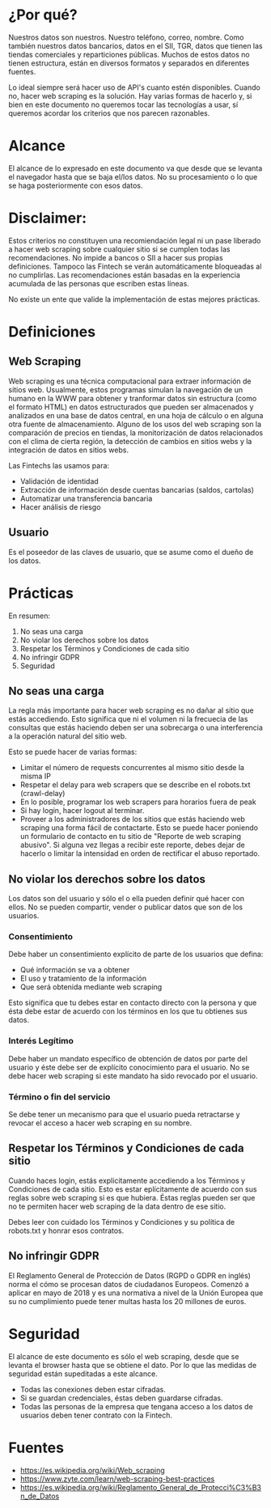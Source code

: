 # ¿Por qué?
Nuestros datos son nuestros. Nuestro teléfono, correo, nombre. Como también nuestros datos bancarios, datos en el SII, TGR, datos que tienen las tiendas comerciales y reparticiones públicas. Muchos de estos datos no tienen estructura, están en diversos formatos y separados en diferentes fuentes.

Lo ideal siempre será hacer uso de API's cuanto estén disponibles. Cuando no, hacer web scraping es la solución. Hay varias formas de hacerlo y, si bien en este documento no queremos tocar las tecnologías a usar, sí queremos acordar los criterios que nos parecen razonables.

# Alcance
El alcance de lo expresado en este documento va que desde que se levanta el navegador hasta que se baja el/los datos. No su procesamiento o lo que se haga posteriormente con esos datos.

# Disclaimer: 
Estos criterios no constituyen una recomiendación legal ni un pase liberado a hacer web scraping sobre cualquier sitio si se cumplen todas las recomendaciones. No impide a bancos o SII a hacer sus propias definiciones. Tampoco las Fintech se verán automáticamente bloqueadas al no cumplirlas. Las recomendaciones están basadas en la experiencia acumulada de las personas que escriben estas líneas. 

No existe un ente que valide la implementación de estas mejores prácticas.

# Definiciones 
## Web Scraping
Web scraping es una técnica computacional para extraer información de sitios web. Usualmente, estos programas simulan la navegación de un humano en la WWW para obtener y tranformar datos sin estructura (como el formato HTML) en datos estructurados que pueden ser almacenados y analizados en una base de datos central, en una hoja de cálculo o en alguna otra fuente de almacenamiento. Alguno de los usos del web scraping son la comparación de precios en tiendas, la monitorización de datos relacionados con el clima de cierta región, la detección de cambios en sitios webs y la integración de datos en sitios webs. 

Las Fintechs las usamos para:
* Validación de identidad
* Extracción de información desde cuentas bancarias (saldos, cartolas)
* Automatizar una transferencia bancaria
* Hacer análisis de riesgo

## Usuario
Es el poseedor de las claves de usuario, que se asume como el dueño de los datos.

# Prácticas
En resumen:
1. No seas una carga
2. No violar los derechos sobre los datos
3. Respetar los Términos y Condiciones de cada sitio
4. No infringir GDPR
5. Seguridad

## No seas una carga
La regla más importante para hacer web scraping es no dañar al sitio que estás accediendo. Esto significa que ni el volumen ni la frecuecia de las consultas que estás haciendo deben ser una sobrecarga o una interferencia a la operación natural del sitio web.

Esto se puede hacer de varias formas: 
* Limitar el número de requests concurrentes al mismo sitio desde la misma IP
* Respetar el delay para web scrapers que se describe en el robots.txt (crawl-delay)
* En lo posible, programar los web scrapers para horarios fuera de peak
* Si hay login, hacer logout al terminar.
* Proveer a los administradores de los sitios que estás haciendo web scraping una forma fácil de contactarte. Esto se puede hacer poniendo un formulario de contacto en tu sitio de "Reporte de web scraping abusivo". Si alguna vez llegas a recibir este reporte, debes dejar de hacerlo o limitar la intensidad en orden de rectificar el abuso reportado.

## No violar los derechos sobre los datos
Los datos son del usuario y sólo el o ella pueden definir qué hacer con ellos. No se pueden compartir, vender o publicar datos que son de los usuarios.

### Consentimiento
Debe haber un consentimiento explícito de parte de los usuarios que defina:
* Qué información se va a obtener
* El uso y tratamiento de la información
* Que será obtenida mediante web scraping

Esto significa que tu debes estar en contacto directo con la persona y que ésta debe estar de acuerdo con los términos en los que tu obtienes sus datos.

### Interés Legítimo
Debe haber un mandato específico de obtención de datos por parte del usuario y éste debe ser de explícito conocimiento para el usuario. No se debe hacer web scraping si este mandato ha sido revocado por el usuario. 

### Término o fin del servicio
Se debe tener un mecanismo para que el usuario pueda retractarse y revocar el acceso a hacer web scraping en su nombre.

## Respetar los Términos y Condiciones de cada sitio
Cuando haces login, estás explicitamente accediendo a los Términos y Condiciones de cada sitio. Esto es estar eplícitamente de acuerdo con sus reglas sobre web scraping si es que hubiera. Éstas reglas pueden ser que no te permiten hacer web scraping de la data dentro de ese sitio. 

Debes leer con cuidado los Términos y Condiciones y su política de robots.txt y honrar esos contratos.

## No infringir GDPR
El Reglamento General de Protección de Datos (RGPD o GDPR en inglés) norma el cómo se procesan datos de ciudadanos Europeos. Comenzó a aplicar en mayo de 2018 y es una normativa a nivel de la Unión Europea que su no cumplimiento puede tener multas hasta los 20 millones de euros.

# Seguridad
El alcance de este documento es sólo el web scraping, desde que se levanta el browser hasta que se obtiene el dato. Por lo que las medidas de seguridad están supeditadas a este alcance. 
* Todas las conexiones deben estar cifradas.
* Si se guardan credenciales, éstas deben guardarse cifradas. 
* Todas las personas de la empresa que tengana acceso a los datos de usuarios deben tener contrato con la Fintech.

# Fuentes
* https://es.wikipedia.org/wiki/Web_scraping
* https://www.zyte.com/learn/web-scraping-best-practices
* https://es.wikipedia.org/wiki/Reglamento_General_de_Protecci%C3%B3n_de_Datos
